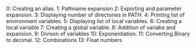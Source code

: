 0: Creating an alias.
1: Pathname expansion
2: Exporting and parameter expansion.
3: Displaying number of directories in PATH.
4: Printing list of environment variables.
5: Displaying list of local variables.
6: Creating a local variable
7: Creating a global variable.
8: Addition of variabe and expansion.
9: Divison of variables
10: Exponentiation.
11: Converting Binary to decimal.
12: Combinations
13: Float numbers
